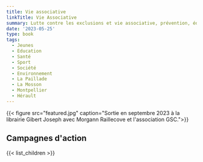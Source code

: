 ```yaml
---
title: Vie associative
linkTitle: Vie Associative
summary: Lutte contre les exclusions et vie associative, prévention, éducation, accompagnement, ateliers et sorties ouverts au public.
date: '2023-05-25'
type: book
tags:
  - Jeunes
  - Education
  - Santé
  - Sport
  - Société
  - Environnement
  - La Paillade
  - La Mosson
  - Montpellier
  - Hérault
---
```


{{< figure src="featured.jpg" caption="Sortie en septembre 2023 à la librairie Gibert Joseph avec Morgann Raillecove et l'association GSC.">}}

## Campagnes d'action

{{< list_children >}}